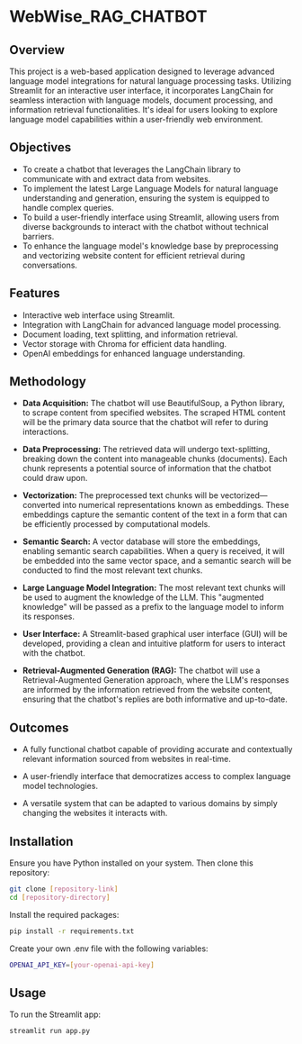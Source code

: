 
# WebWise_RAG_CHATBOT

## Overview
This project is a web-based application designed to leverage advanced language model integrations for natural language processing tasks. Utilizing Streamlit for an interactive user interface, it incorporates LangChain for seamless interaction with language models, document processing, and information retrieval functionalities. It's ideal for users looking to explore language model capabilities within a user-friendly web environment.
 
## Objectives
- To create a chatbot that leverages the LangChain library to communicate with and extract data from websites.
- To implement the latest Large Language Models for natural language understanding and generation, ensuring the system is equipped to handle complex queries.
- To build a user-friendly interface using Streamlit, allowing users from diverse backgrounds to interact with the chatbot without technical barriers.
- To enhance the language model's knowledge base by preprocessing and vectorizing website content for efficient retrieval during conversations.

## Features
 - Interactive web interface using Streamlit.
 - Integration with LangChain for advanced language model processing.
 - Document loading, text splitting, and information retrieval.
 - Vector storage with Chroma for efficient data handling.
 - OpenAI embeddings for enhanced language understanding.

## Methodology

- **Data Acquisition:** The chatbot will use BeautifulSoup, a Python library, to scrape content from specified websites. The scraped HTML content will be the primary data source that the chatbot will refer to during interactions.  
  
- **Data Preprocessing:**  The retrieved data will undergo text-splitting, breaking down the content into manageable chunks (documents). Each chunk represents a potential source of information that the chatbot could draw upon.  
  
- **Vectorization:**  The preprocessed text chunks will be vectorized—converted into numerical representations known as embeddings. These embeddings capture the semantic content of the text in a form that can be efficiently processed by computational models.  
  
- **Semantic Search:**  A vector database will store the embeddings, enabling semantic search capabilities. When a query is received, it will be embedded into the same vector space, and a semantic search will be conducted to find the most relevant text chunks.  
  
- **Large Language Model Integration:**  The most relevant text chunks will be used to augment the knowledge of the LLM. This "augmented knowledge" will be passed as a prefix to the language model to inform its responses.  
  
- **User Interface:**  A Streamlit-based graphical user interface (GUI) will be developed, providing a clean and intuitive platform for users to interact with the chatbot.  
  
- **Retrieval-Augmented Generation (RAG):**  The chatbot will use a Retrieval-Augmented Generation approach, where the LLM's responses are informed by the information retrieved from the website content, ensuring that the chatbot's replies are both informative and up-to-date.

## Outcomes

- A fully functional chatbot capable of providing accurate and contextually relevant information sourced from websites in real-time.

- A user-friendly interface that democratizes access to complex language model technologies.

- A versatile system that can be adapted to various domains by simply changing the websites it interacts with.

## Installation
Ensure you have Python installed on your system. Then clone this repository:

```bash
git clone [repository-link]
cd [repository-directory]
```

Install the required packages:

```bash
pip install -r requirements.txt
```

Create your own .env file with the following variables:

```bash
OPENAI_API_KEY=[your-openai-api-key]
```

## Usage
To run the Streamlit app:

```bash
streamlit run app.py
```







